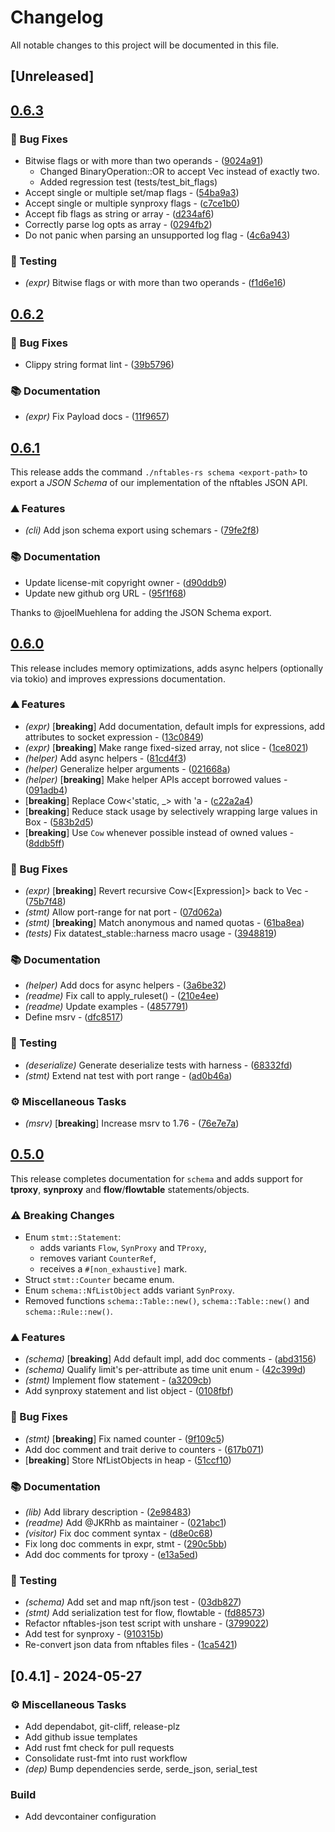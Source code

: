 # Changelog

All notable changes to this project will be documented in this file.

## [Unreleased]

## [0.6.3](https://github.com/nftables-rs/nftables-rs/compare/v0.6.2...v0.6.3)

### 🐛 Bug Fixes

- Bitwise flags or with more than two operands - ([9024a91](https://github.com/nftables-rs/nftables-rs/commit/9024a91fc4d8764bc70c66eee8ce54ca599bfc9e))
  - Changed BinaryOperation::OR to accept Vec<Expression> instead of exactly two.
  - Added regression test (tests/test_bit_flags)
- Accept single or multiple set/map flags - ([54ba9a3](https://github.com/nftables-rs/nftables-rs/commit/54ba9a30e9d083be64dbf2b777fed56ffe173236))
- Accept single or multiple synproxy flags - ([c7ce1b0](https://github.com/nftables-rs/nftables-rs/commit/c7ce1b0c4a3a26bf3b8e86fffd5b4519a518bad9))
- Accept fib flags as string or array - ([d234af6](https://github.com/nftables-rs/nftables-rs/commit/d234af6ea17015dfd62cc249c38b15565fbfa3dd))
- Correctly parse log opts as array - ([0294fb2](https://github.com/nftables-rs/nftables-rs/commit/0294fb260173669ed556ba007642c875a6c3d71e))
- Do not panic when parsing an unsupported log flag - ([4c6a943](https://github.com/nftables-rs/nftables-rs/commit/4c6a943fef48457ca55f4b62ab944e58ad61607f))

### 🧪 Testing

- *(expr)* Bitwise flags or with more than two operands - ([f1d6e16](https://github.com/nftables-rs/nftables-rs/commit/f1d6e16bd6d91d6185cdf501be36401c58dfefaa))


## [0.6.2](https://github.com/nftables-rs/nftables-rs/compare/v0.6.1...v0.6.2)

### 🐛 Bug Fixes

- Clippy string format lint - ([39b5796](https://github.com/nftables-rs/nftables-rs/commit/39b57961da47dd7dedb520b42f3a136e4d4ad1c9))

### 📚 Documentation

- *(expr)* Fix Payload docs - ([11f9657](https://github.com/nftables-rs/nftables-rs/commit/11f9657f42308c238fbbf76319c0956d24936b9c))


## [0.6.1](https://github.com/nftables-rs/nftables-rs/compare/v0.6.0...v0.6.1)

This release adds the command `./nftables-rs schema <export-path>` to export a
*JSON Schema* of our implementation of the nftables JSON API.

### ⛰️ Features

- *(cli)* Add json schema export using schemars - ([79fe2f8](https://github.com/nftables-rs/nftables-rs/commit/79fe2f81ad3ab4d48de5784289914707e608a4af))

### 📚 Documentation

- Update license-mit copyright owner - ([d90ddb9](https://github.com/nftables-rs/nftables-rs/commit/d90ddb9edb3f38ee30dbea050d55db3dff5b6a79))
- Update new github org URL - ([95f1f68](https://github.com/nftables-rs/nftables-rs/commit/95f1f68ae246d87ed74872314ef08c931c68ce61))

Thanks to @joelMuehlena for adding the JSON Schema export.


## [0.6.0](https://github.com/nftables-rs/nftables-rs/compare/v0.5.0...v0.6.0)

This release includes memory optimizations, adds async helpers (optionally via tokio) and improves expressions documentation.

### ⛰️ Features

- *(expr)* [**breaking**] Add documentation, default impls for expressions,
  add attributes to socket expression - ([13c0849](https://github.com/nftables-rs/nftables-rs/commit/13c084968b04bba73a8161f8947f9d4901580a93))
- *(expr)* [**breaking**] Make range fixed-sized array, not slice - ([1ce8021](https://github.com/nftables-rs/nftables-rs/commit/1ce80215bdf4d6ce0d42794127caa11d4b270626))
- *(helper)* Add async helpers - ([81cd4f3](https://github.com/nftables-rs/nftables-rs/commit/81cd4f37387519eb7bfba833e9be13ed5ed728f6))
- *(helper)* Generalize helper arguments - ([021668a](https://github.com/nftables-rs/nftables-rs/commit/021668a9231864d597b9165719df9830ca8b0c92))
- *(helper)* [**breaking**] Make helper APIs accept borrowed values - ([091adb4](https://github.com/nftables-rs/nftables-rs/commit/091adb43134f523c4ae7276d59f87e55e3436d93))
- [**breaking**] Replace Cow<'static, _> with 'a - ([c22a2a4](https://github.com/nftables-rs/nftables-rs/commit/c22a2a47d68888441028e4921711b72ac15aee2a))
- [**breaking**] Reduce stack usage by selectively wrapping large values in Box - ([583b2d5](https://github.com/nftables-rs/nftables-rs/commit/583b2d58cb3a8d55a348752b7ef248a00df899bf))
- [**breaking**] Use `Cow` whenever possible instead of owned values - ([8ddb5ff](https://github.com/nftables-rs/nftables-rs/commit/8ddb5ff132e757b95ac8b4cb8e05295f38a7098e))

### 🐛 Bug Fixes

- *(expr)* [**breaking**] Revert recursive Cow<[Expression]> back to Vec - ([75b7f48](https://github.com/nftables-rs/nftables-rs/commit/75b7f48795fe87857f2e9dfcd859eb5075de30ac))
- *(stmt)* Allow port-range for nat port - ([07d062a](https://github.com/nftables-rs/nftables-rs/commit/07d062a8de0827a8a50f865d9ceaf61975ad8415))
- *(stmt)* [**breaking**] Match anonymous and named quotas - ([61ba8ea](https://github.com/nftables-rs/nftables-rs/commit/61ba8eaec6502674104b77666dc89f8bc052e7ad))
- *(tests)* Fix datatest_stable::harness macro usage - ([3948819](https://github.com/nftables-rs/nftables-rs/commit/3948819e109e4fe66ed1f7a954c9bd6d2f6530e6))

### 📚 Documentation

- *(helper)* Add docs for async helpers - ([3a6be32](https://github.com/nftables-rs/nftables-rs/commit/3a6be325a8f97bc42ca15cc4c4e183aa369c80ac))
- *(readme)* Fix call to apply_ruleset() - ([210e4ee](https://github.com/nftables-rs/nftables-rs/commit/210e4ee7c3eafd265be7e997294ba68571732ecc))
- *(readme)* Update examples - ([4857791](https://github.com/nftables-rs/nftables-rs/commit/48577917d67703819a9b73f3866df0bfaa3773eb))
- Define msrv - ([dfc8517](https://github.com/nftables-rs/nftables-rs/commit/dfc8517372dd8360dac27fbf8859d32b2f8f8bad))

### 🧪 Testing

- *(deserialize)* Generate deserialize tests with harness - ([68332fd](https://github.com/nftables-rs/nftables-rs/commit/68332fd8dfe3d03921b8f0fad64a324ba4b6b326))
- *(stmt)* Extend nat test with port range - ([ad0b46a](https://github.com/nftables-rs/nftables-rs/commit/ad0b46a0f5b6a739e10e0d8b2a39b50547ab02f3))

### ⚙️ Miscellaneous Tasks

- *(msrv)* [**breaking**] Increase msrv to 1.76 - ([76e7e7a](https://github.com/nftables-rs/nftables-rs/commit/76e7e7ad6b277bb63dd632adfe022cccf9959c5c))


## [0.5.0](https://github.com/namib-project/nftables-rs/compare/v0.4.1...v0.5.0)

This release completes documentation for `schema` and adds support for **tproxy**,
**synproxy** and **flow**/**flowtable** statements/objects.

### ⚠️ Breaking Changes

- Enum `stmt::Statement`:
  - adds variants `Flow`, `SynProxy` and `TProxy`,
  - removes variant `CounterRef`,
  - receives a `#[non_exhaustive]` mark.
- Struct `stmt::Counter` became enum.
- Enum `schema::NfListObject` adds variant `SynProxy`.
- Removed functions `schema::Table::new()`, `schema::Table::new()` and `schema::Rule::new()`.

### ⛰️ Features

- *(schema)* [**breaking**] Add default impl, add doc comments - ([abd3156](https://github.com/namib-project/nftables-rs/commit/abd3156e846c13be3a9c8a9df31395580ba0d75b))
- *(schema)* Qualify limit's per-attribute as time unit enum - ([42c399d](https://github.com/namib-project/nftables-rs/commit/42c399d2d26e8cb4ae9324e5315bcb746beb6f10))
- *(stmt)* Implement flow statement - ([a3209cb](https://github.com/namib-project/nftables-rs/commit/a3209cb2c293f64043d96a454dee9970eeda679a))
- Add synproxy statement and list object - ([0108fbf](https://github.com/namib-project/nftables-rs/commit/0108fbfc9ecf6523083b4bd77215431a90e11c16))

### 🐛 Bug Fixes

- *(stmt)* [**breaking**] Fix named counter - ([9f109c5](https://github.com/namib-project/nftables-rs/commit/9f109c51e4b657acf1194e4342f175b0394d2cd8))
- Add doc comment and trait derive to counters - ([617b071](https://github.com/namib-project/nftables-rs/commit/617b071330960cc8092ded5fcbaf91c0579e35d1))
- [**breaking**] Store NfListObjects in heap - ([51ccf10](https://github.com/namib-project/nftables-rs/commit/51ccf106dac1b810eec6d61af602284d594c440a))

### 📚 Documentation

- *(lib)* Add library description - ([2e98483](https://github.com/namib-project/nftables-rs/commit/2e98483b74a75c0e3dfed9dc53cc8d87ee0edda4))
- *(readme)* Add @JKRhb as maintainer - ([021abc1](https://github.com/namib-project/nftables-rs/commit/021abc1cbf636f980084e8390924691fa873d3df))
- *(visitor)* Fix doc comment syntax - ([d8e0c68](https://github.com/namib-project/nftables-rs/commit/d8e0c68391fdaa07c66ebb53e202239fae53be4b))
- Fix long doc comments in expr, stmt - ([290c5bb](https://github.com/namib-project/nftables-rs/commit/290c5bbb0c3890c0fa94b915e27b1d26b48f5042))
- Add doc comments for tproxy - ([e13a5ed](https://github.com/namib-project/nftables-rs/commit/e13a5ed90d9dcc9475e66e64ad0dc29a7bc71514))

### 🧪 Testing

- *(schema)* Add set and map nft/json test - ([03db827](https://github.com/namib-project/nftables-rs/commit/03db827a9a8630a3f10129b91eb47b06cb667c36))
- *(stmt)* Add serialization test for flow, flowtable - ([fd88573](https://github.com/namib-project/nftables-rs/commit/fd8857314d8a611724d753567664fd9301d4299e))
- Refactor nftables-json test script with unshare - ([3799022](https://github.com/namib-project/nftables-rs/commit/3799022069311f47770aa061da5c05bf70e306bb))
- Add test for synproxy - ([910315b](https://github.com/namib-project/nftables-rs/commit/910315ba22a8fc2f38e3d0e2ac84c670deb2ec82))
- Re-convert json data from nftables files - ([1ca5421](https://github.com/namib-project/nftables-rs/commit/1ca5421807e4663087cdcf5801ead27b74eb6b72))


## [0.4.1] - 2024-05-27

### ⚙️ Miscellaneous Tasks

- Add dependabot, git-cliff, release-plz
- Add github issue templates
- Add rust fmt check for pull requests
- Consolidate rust-fmt into rust workflow
- *(dep)* Bump dependencies serde, serde_json, serial_test

### Build

- Add devcontainer configuration

<!-- generated by git-cliff -->
